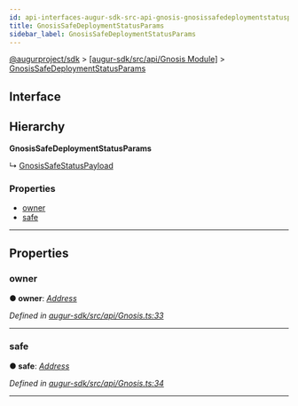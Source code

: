 ```yaml
---
id: api-interfaces-augur-sdk-src-api-gnosis-gnosissafedeploymentstatusparams
title: GnosisSafeDeploymentStatusParams
sidebar_label: GnosisSafeDeploymentStatusParams
---
```


[@augurproject/sdk](api-readme.md) > [[augur-sdk/src/api/Gnosis Module]](api-modules-augur-sdk-src-api-gnosis-module.md) > [GnosisSafeDeploymentStatusParams](api-interfaces-augur-sdk-src-api-gnosis-gnosissafedeploymentstatusparams.md)

## Interface

## Hierarchy

**GnosisSafeDeploymentStatusParams**

↳  [GnosisSafeStatusPayload](api-interfaces-augur-sdk-src-api-gnosis-gnosissafestatuspayload.md)

### Properties

* [owner](api-interfaces-augur-sdk-src-api-gnosis-gnosissafedeploymentstatusparams.md#owner)
* [safe](api-interfaces-augur-sdk-src-api-gnosis-gnosissafedeploymentstatusparams.md#safe)

---

## Properties

<a id="owner"></a>

###  owner

**● owner**: *[Address](api-modules-augur-sdk-src-state-logs-types-module.md#address)*

*Defined in [augur-sdk/src/api/Gnosis.ts:33](https://github.com/AugurProject/augur/blob/3727cd4ec9/packages/augur-sdk/src/api/Gnosis.ts#L33)*

___
<a id="safe"></a>

###  safe

**● safe**: *[Address](api-modules-augur-sdk-src-state-logs-types-module.md#address)*

*Defined in [augur-sdk/src/api/Gnosis.ts:34](https://github.com/AugurProject/augur/blob/3727cd4ec9/packages/augur-sdk/src/api/Gnosis.ts#L34)*

___

